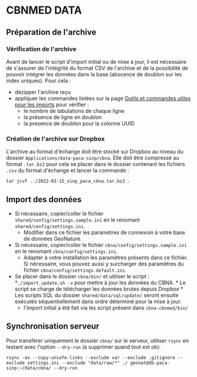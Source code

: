 # CBNMED DATA


## Préparation de l'archive

### Vérification de l'archive

Avant de lancer le script d'import initial ou de mise à jour, il est nécessaire
de s'assurer de l'intégrité du format CSV de l'archive et de la possibilité de
pouvoir intégrer les données dans la base (abscence de doublon sur les index uniques).
Pour cela :
* dézipper l'archive reçu
* appliquer les commandes listées sur la page [Outils et commandes utiles pour les imports](https://wiki-sinp.cbn-alpin.fr/database/utilitaires-imports) pour vérifier :
    * le nombre de tabulations de chaque ligne
    * la présence de ligne en doublon
    * la presence de doublon pour la colonne UUID

### Création de l'archive sur Dropbox

L'archive au format d'échange doit être stocké sur Dropbox au niveau du dossier
`Applications/data-paca-sinp/cbna`.
Elle doit être compressé au format `.tar.bz2` pour cela se placer dans le
dossier contenant les fichiers `.csv` du format d'échange et lancer la commande :
```
tar jcvf ../2022-03-15_sinp_paca_cbna.tar.bz2 .
```

## Import des données

* Si nécessaire, copier/coller le fichier `shared/config/settings.sample.ini`
en le renomant `shared/config/settings.ini`.
    * Modifier dans ce fichier les paramètres de connexion à votre base de données GeoNature.
* Si nécessaire, copier/coller le fichier `cbna/config/settings.sample.ini`
en le renomant `cbna/config/settings.ini`.
    * Adapter à votre installation les paramètres présents dans ce fichier. Si
    nécessaire, vous pouvez aussi y surcharger des paramètres du fichier
    `cbna/config/settings.default.ini`.
* Se placer dans le dossier `cbna/bin/` et utiliser le script :
    *`./import_update.sh -v` pour mettre à jour les données du CBNA.
        * Le script se charge de télécharger les données brutes depuis Dropbox
        * Les scripts SQL du dossier `shared/data/sql/update/` seront ensuite
        exécutés séquentiellement dans ordre déterminé pour la mise à jour.
    * l'import initial a été fait via les script présent dans `cbna-cbnmed/bin/`


## Synchronisation serveur

Pour transférer uniquement le dossier `cbna/` sur le serveur, utiliser `rsync`
en testant avec l'option `--dry-run` (à supprimer quand tout est ok):

```
rsync -av --copy-unsafe-links --exclude var --exclude .gitignore --exclude settings.ini --exclude "data/raw/*" ./ geonat@db-paca-sinp:~/data/cbna/ --dry-run
```
